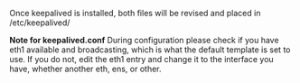 Once keepalived is installed, both files will be revised and placed in /etc/keepalived/

**Note for keepalived.conf**
During configuration please check if you have eth1 available and broadcasting, which is what the default template is set to use. If you do not, edit the eth1 entry and change it to the interface you have, whether another eth, ens, or other.
